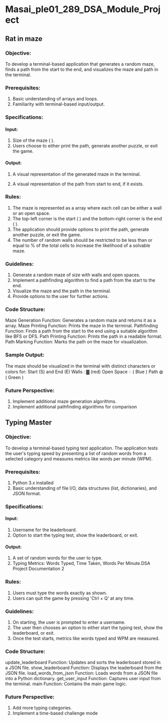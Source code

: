 # Masai_ple01_289_DSA_Module_Project
## Rat in maze
### Objective:
To develop a terminal-based application that generates a random maze, finds a path
from the start to the end, and visualizes the maze and path in the terminal.
### Prerequisites:
1. Basic understanding of arrays and loops.
2. Familiarity with terminal-based input/output.
### Specifications:
#### Input:
1. Size of the maze ( ).
2. Users choose to either print the path, generate another puzzle, or exit the game.
#### Output:
1. A visual representation of the generated maze in the terminal.

2. A visual representation of the path from start to end, if it exists.
### Rules:
1. The maze is represented as a array where each cell can be either a wall or
an open space.
2. The top-left corner is the start ( ) and the bottom-right corner is the end ( ).
3. The application should provide options to print the path, generate another
puzzle, or exit the game.
4. The number of random walls should be restricted to be less than or equal to
% of the total cells to increase the likelihood of a solvable maze.
### Guidelines:
1. Generate a random maze of size with walls and open spaces.
2. Implement a pathfinding algorithm to find a path from the start to the end.
3. Visualize the maze and the path in the terminal.
4. Provide options to the user for further actions.
### Code Structure:
Maze Generation Function: Generates a random maze and returns it as a
array.
Maze Printing Function: Prints the maze in the terminal.
Pathfinding Function: Finds a path from the start to the end using a suitable
algorithm like BFS or DFS.
Path Printing Function: Prints the path in a readable format.
Path Marking Function: Marks the path on the maze for visualization.
### Sample Output:
The maze should be visualized in the terminal with distinct characters or colors for:
Start (S) and End (E)
Walls : ▓ (red)
Open Space ◌ ( Blue )
Path ◍ ( Green )
### Future Perspective:
1. Implement additional maze generation algorithms.
2. Implement additional pathfinding algorithms for comparison






## Typing Master
### Objective:
To develop a terminal-based typing test application. The application tests the
user's typing speed by presenting a list of random words from a selected
category and measures metrics like words per minute (WPM).
### Prerequisites:
1. Python 3.x installed
2. Basic understanding of file I/O, data structures (list, dictionaries), and JSON
format.
### Specifications:
#### Input:
1. Username for the leaderboard.
2. Option to start the typing test, show the leaderboard, or exit.
#### Output:
1. A set of random words for the user to type.
2. Typing Metrics: Words Typed, Time Taken, Words Per Minute.DSA Project Documentation 2
### Rules:
1. Users must type the words exactly as shown.
2. Users can quit the game by pressing 'Ctrl + Q' at any time.
### Guidelines:
1. On starting, the user is prompted to enter a username.
2. The user then chooses an option to either start the typing test, show the
leaderboard, or exit.
3. Once the test starts, metrics like words typed and WPM are measured.
### Code Structure:
update_leaderboard Function: Updates and sorts the leaderboard stored
in a JSON file.
show_leaderboard Function: Displays the leaderboard from the JSON file.
load_words_from_json Function: Loads words from a JSON file into a
Python dictionary.
get_user_input Function: Captures user input from the terminal.
main Function: Contains the main game logic.
### Future Perspective:
1. Add more typing categories.
2. Implement a time-based challenge mode
